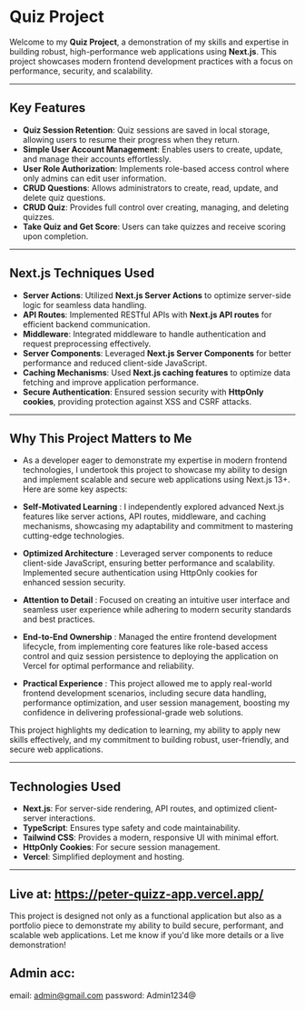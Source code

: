 # Quiz Project

Welcome to my **Quiz Project**, a demonstration of my skills and expertise in building robust, high-performance web applications using **Next.js**. This project showcases modern frontend development practices with a focus on performance, security, and scalability.

---

## Key Features

- **Quiz Session Retention**: Quiz sessions are saved in local storage, allowing users to resume their progress when they return.
- **Simple User Account Management**: Enables users to create, update, and manage their accounts effortlessly.
- **User Role Authorization**: Implements role-based access control where only admins can edit user information.
- **CRUD Questions**: Allows administrators to create, read, update, and delete quiz questions.
- **CRUD Quiz**: Provides full control over creating, managing, and deleting quizzes.
- **Take Quiz and Get Score**: Users can take quizzes and receive scoring upon completion.

---

## Next.js Techniques Used

- **Server Actions**: Utilized **Next.js Server Actions** to optimize server-side logic for seamless data handling.
- **API Routes**: Implemented RESTful APIs with **Next.js API routes** for efficient backend communication.
- **Middleware**: Integrated middleware to handle authentication and request preprocessing effectively.
- **Server Components**: Leveraged **Next.js Server Components** for better performance and reduced client-side JavaScript.
- **Caching Mechanisms**: Used **Next.js caching features** to optimize data fetching and improve application performance.
- **Secure Authentication**: Ensured session security with **HttpOnly cookies**, providing protection against XSS and CSRF attacks.

---

## Why This Project Matters to Me
- As a developer eager to demonstrate my expertise in modern frontend technologies, I undertook this project to showcase my ability to design and implement scalable and secure web applications using Next.js 13+. Here are some key aspects:

- **Self-Motivated Learning** : I independently explored advanced Next.js features like server actions, API routes, middleware, and caching mechanisms, showcasing my adaptability and commitment to mastering cutting-edge technologies.

- **Optimized Architecture** : Leveraged server components to reduce client-side JavaScript, ensuring better performance and scalability. Implemented secure authentication using HttpOnly cookies for enhanced session security.

- **Attention to Detail** : Focused on creating an intuitive user interface and seamless user experience while adhering to modern security standards and best practices.

- **End-to-End Ownership** : Managed the entire frontend development lifecycle, from implementing core features like role-based access control and quiz session persistence to deploying the application on Vercel for optimal performance and reliability.

- **Practical Experience** : This project allowed me to apply real-world frontend development scenarios, including secure data handling, performance optimization, and user session management, boosting my confidence in delivering professional-grade web solutions.

This project highlights my dedication to learning, my ability to apply new skills effectively, and my commitment to building robust, user-friendly, and secure web applications.

---

## Technologies Used

- **Next.js**: For server-side rendering, API routes, and optimized client-server interactions.
- **TypeScript**: Ensures type safety and code maintainability.
- **Tailwind CSS**: Provides a modern, responsive UI with minimal effort.
- **HttpOnly Cookies**: For secure session management.
- **Vercel**: Simplified deployment and hosting.

---
## Live at: https://peter-quizz-app.vercel.app/
This project is designed not only as a functional application but also as a portfolio piece to demonstrate my ability to build secure, performant, and scalable web applications. Let me know if you'd like more details or a live demonstration!

## Admin acc:
email: admin@gmail.com
password: Admin1234@
